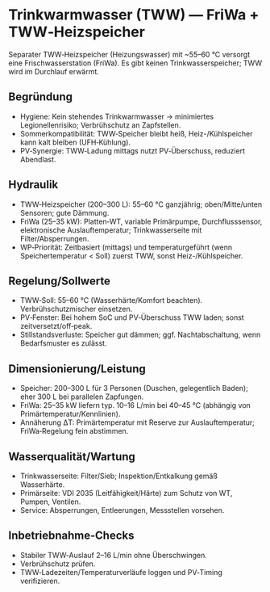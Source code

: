 # Trinkwarmwasser (TWW) — FriWa + TWW‑Heizspeicher

Separater TWW‑Heizspeicher (Heizungswasser) mit ~55–60 °C versorgt eine Frischwasserstation (FriWa). Es gibt keinen Trinkwasserspeicher; TWW wird im Durchlauf erwärmt.

## Begründung

- Hygiene: Kein stehendes Trinkwarmwasser → minimiertes Legionellenrisiko; Verbrühschutz an Zapfstellen.
- Sommerkompatibilität: TWW‑Speicher bleibt heiß, Heiz-/Kühlspeicher kann kalt bleiben (UFH‑Kühlung).
- PV‑Synergie: TWW‑Ladung mittags nutzt PV‑Überschuss, reduziert Abendlast.

## Hydraulik

- TWW‑Heizspeicher (200–300 L): 55–60 °C ganzjährig; oben/Mitte/unten Sensoren; gute Dämmung.
- FriWa (25–35 kW): Platten‑WT, variable Primärpumpe, Durchflusssensor, elektronische Auslauftemperatur; Trinkwasserseite mit Filter/Absperrungen.
- WP‑Priorität: Zeitbasiert (mittags) und temperaturgeführt (wenn Speichertemperatur < Soll) zuerst TWW, sonst Heiz-/Kühlspeicher.

## Regelung/Sollwerte

- TWW‑Soll: 55–60 °C (Wasserhärte/Komfort beachten). Verbrühschutzmischer einsetzen.
- PV‑Fenster: Bei hohem SoC und PV‑Überschuss TWW laden; sonst zeitversetzt/off‑peak.
- Stillstandsverluste: Speicher gut dämmen; ggf. Nachtabschaltung, wenn Bedarfsmuster es zulässt.

## Dimensionierung/Leistung

- Speicher: 200–300 L für 3 Personen (Duschen, gelegentlich Baden); eher 300 L bei parallelen Zapfungen.
- FriWa: 25–35 kW liefern typ. 10–16 L/min bei 40–45 °C (abhängig von Primärtemperatur/Kennlinien).
- Annäherung ΔT: Primärtemperatur mit Reserve zur Auslauftemperatur; FriWa‑Regelung fein abstimmen.

## Wasserqualität/Wartung

- Trinkwasserseite: Filter/Sieb; Inspektion/Entkalkung gemäß Wasserhärte.
- Primärseite: VDI 2035 (Leitfähigkeit/Härte) zum Schutz von WT, Pumpen, Ventilen.
- Service: Absperrungen, Entleerungen, Messstellen vorsehen.

## Inbetriebnahme‑Checks

- Stabiler TWW‑Auslauf 2–16 L/min ohne Überschwingen.
- Verbrühschutz prüfen.
- TWW‑Ladezeiten/Temperaturverläufe loggen und PV‑Timing verifizieren.
